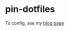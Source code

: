 # pin-dotfiles

To config, see my [blog page](https://pinchenjohnny.github.io/2019/09/07/Quickly-Initialize-Your-Linux-Terminal-With-Github-dotfiles/)
